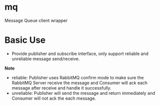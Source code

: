 # mq
Message Queue client wrapper

# Basic Use

- Provide publisher and subscribe interface, only support reliable and unreliable message send/receive.

**Note**
- reliable: Publisher uses RabbitMQ confirm mode to make sure the RabbitMQ Server receive the message 
        and Consumer will ack each message after receive and handle it successfully.
- unreliable: Publisher will send the message and return immediately and Consumer will not ack the each
        message. 